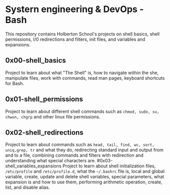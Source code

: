 # Systern engineering & DevOps - Bash

This repository contains Holberton School's projects on shell basics, shell permissions, I/0 redirections and filters, init files, and variables and expansions.

## 0x00-shell_basics
Project to learn about what "The Shell" is, how to navigate within the she, manipulate files, work with commands, read man pages, keyboard shortcuts for Bash. 
## 0x01-shell_permissions
Project to learn about different shell commands such as `chmod, sudo, su, chwon, chgrp` and other linux file permissions.
## 0x02-shell_redirections
Project to learn about commands such as `head, tail, find, wc, sort, uniq,grep, tr` and what they do, redirecting standard input and output from and to a file, combining commands and filters with redirection and understanding what special characters are.
#0x03-shell_variables_expansions
Project to learn about shell initialization files, `/etc/profile` and `/etc/profile.d`, what the `~/.bashrc` file is, local and global variable, create, update and delete shell variables, special parameters, what expansion is and how to use them, performing arithmetic operation, create, list, and disable alias.

